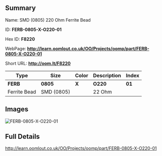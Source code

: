 

## Summary
 
Name: SMD (0805) 220 Ohm Ferrite Bead

ID: __FERB-0805-X-O220-01__

Hex ID: __F8220__

WebPage: __http://learn.oomlout.co.uk/OO/Projects/oomp/part/FERB-0805-X-O220-01__

Short URL: __http://oom.lt/F8220__


| Type   | Size   | Color   | Description   | Index   |    
| ----- | ------   | ------   | -----   | ----   |    
| __FERB__   					| __0805__   					| __X__    						| __O220__    					| __01__ |    
| Ferrite Bead		| SMD (0805)	| 		| 22 Ohm	| 	|

## Images
![FERB-0805-X-O220-01](http://oomlout.com/oomp-gen/parts/FERB-0805-X-O220-01/FERB-0805-X-O220-01_420.jpg)

## Full Details

 http://learn.oomlout.co.uk/OO/Projects/oomp/part/FERB-0805-X-O220-01

